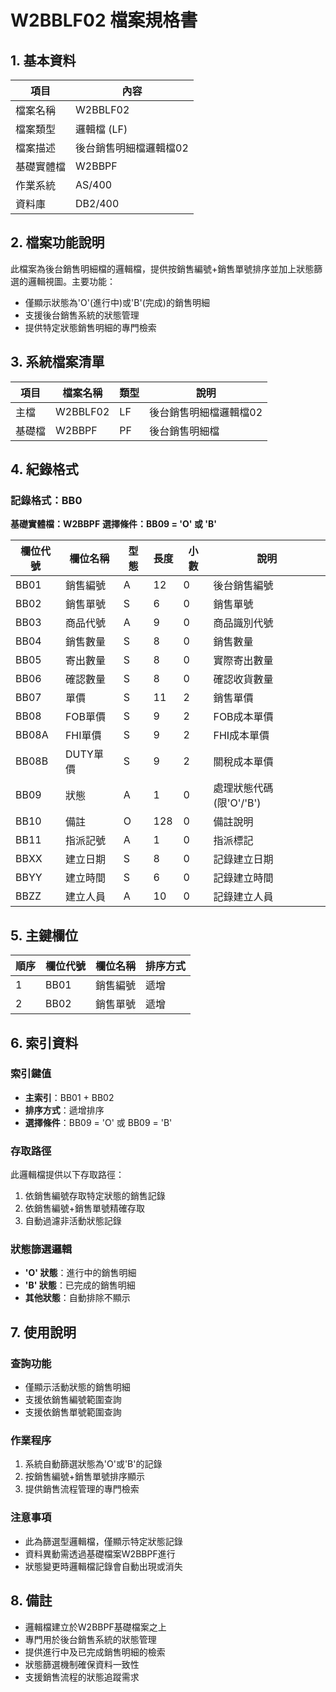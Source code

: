 # W2BBLF02 檔案規格書

## 1. 基本資料

| 項目 | 內容 |
|------|------|
| 檔案名稱 | W2BBLF02 |
| 檔案類型 | 邏輯檔 (LF) |
| 檔案描述 | 後台銷售明細檔邏輯檔02 |
| 基礎實體檔 | W2BBPF |
| 作業系統 | AS/400 |
| 資料庫 | DB2/400 |

## 2. 檔案功能說明

此檔案為後台銷售明細檔的邏輯檔，提供按銷售編號+銷售單號排序並加上狀態篩選的邏輯視圖。主要功能：
- 僅顯示狀態為'O'(進行中)或'B'(完成)的銷售明細
- 支援後台銷售系統的狀態管理
- 提供特定狀態銷售明細的專門檢索

## 3. 系統檔案清單

| 項目 | 檔案名稱 | 類型 | 說明 |
|------|----------|------|------|
| 主檔 | W2BBLF02 | LF | 後台銷售明細檔邏輯檔02 |
| 基礎檔 | W2BBPF | PF | 後台銷售明細檔 |

## 4. 紀錄格式

### 記錄格式：BB0
**基礎實體檔：W2BBPF**
**選擇條件：BB09 = 'O' 或 'B'**

| 欄位代號 | 欄位名稱 | 型態 | 長度 | 小數 | 說明 |
|----------|----------|------|------|------|------|
| BB01 | 銷售編號 | A | 12 | 0 | 後台銷售編號 |
| BB02 | 銷售單號 | S | 6 | 0 | 銷售單號 |
| BB03 | 商品代號 | A | 9 | 0 | 商品識別代號 |
| BB04 | 銷售數量 | S | 8 | 0 | 銷售數量 |
| BB05 | 寄出數量 | S | 8 | 0 | 實際寄出數量 |
| BB06 | 確認數量 | S | 8 | 0 | 確認收貨數量 |
| BB07 | 單價 | S | 11 | 2 | 銷售單價 |
| BB08 | FOB單價 | S | 9 | 2 | FOB成本單價 |
| BB08A | FHI單價 | S | 9 | 2 | FHI成本單價 |
| BB08B | DUTY單價 | S | 9 | 2 | 關稅成本單價 |
| BB09 | 狀態 | A | 1 | 0 | 處理狀態代碼(限'O'/'B') |
| BB10 | 備註 | O | 128 | 0 | 備註說明 |
| BB11 | 指派記號 | A | 1 | 0 | 指派標記 |
| BBXX | 建立日期 | S | 8 | 0 | 記錄建立日期 |
| BBYY | 建立時間 | S | 6 | 0 | 記錄建立時間 |
| BBZZ | 建立人員 | A | 10 | 0 | 記錄建立人員 |

## 5. 主鍵欄位

| 順序 | 欄位代號 | 欄位名稱 | 排序方式 |
|------|----------|----------|----------|
| 1 | BB01 | 銷售編號 | 遞增 |
| 2 | BB02 | 銷售單號 | 遞增 |

## 6. 索引資料

### 索引鍵值
- **主索引**：BB01 + BB02
- **排序方式**：遞增排序
- **選擇條件**：BB09 = 'O' 或 BB09 = 'B'

### 存取路徑
此邏輯檔提供以下存取路徑：
1. 依銷售編號存取特定狀態的銷售記錄
2. 依銷售編號+銷售單號精確存取
3. 自動過濾非活動狀態記錄

### 狀態篩選邏輯
- **'O' 狀態**：進行中的銷售明細
- **'B' 狀態**：已完成的銷售明細
- **其他狀態**：自動排除不顯示

## 7. 使用說明

### 查詢功能
- 僅顯示活動狀態的銷售明細
- 支援依銷售編號範圍查詢
- 支援依銷售單號範圍查詢

### 作業程序
1. 系統自動篩選狀態為'O'或'B'的記錄
2. 按銷售編號+銷售單號排序顯示
3. 提供銷售流程管理的專門檢索

### 注意事項
- 此為篩選型邏輯檔，僅顯示特定狀態記錄
- 資料異動需透過基礎檔案W2BBPF進行
- 狀態變更時邏輯檔記錄會自動出現或消失

## 8. 備註

- 邏輯檔建立於W2BBPF基礎檔案之上
- 專門用於後台銷售系統的狀態管理
- 提供進行中及已完成銷售明細的檢索
- 狀態篩選機制確保資料一致性
- 支援銷售流程的狀態追蹤需求 